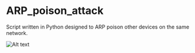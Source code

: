 # ARP_poison_attack

Script written in Python designed to ARP poison other devices on the same network.

![Alt text](https://github.com/diego95root/ARP_poison_attack/Images_readme/Screen.png?raw=true "Title")
